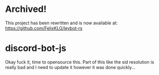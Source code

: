 # Archived!
This project has been rewritten and is now available at:
https://github.com/FelixKLG/leybot-rs

# discord-bot-js
Okay fuck it, time to opensource this.
Part of this like the sid resolution is really bad and I need to update it however it was done quickly...
